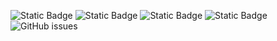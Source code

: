 ![Static Badge](https://img.shields.io/badge/blacklists-61-000000) ![Static Badge](https://img.shields.io/badge/blacklisted-2943165-cc0000) ![Static Badge](https://img.shields.io/badge/whitelisted-2254-00CC00) ![Static Badge](https://img.shields.io/badge/streaming_blacklist-28107-000000) ![GitHub issues](https://img.shields.io/github/issues/fabriziosalmi/blacklists)
